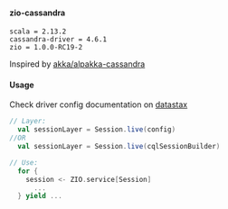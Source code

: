 
#### zio-cassandra

```text
scala = 2.13.2
cassandra-driver = 4.6.1
zio = 1.0.0-RC19-2
```

Inspired by [akka/alpakka-cassandra](https://doc.akka.io/docs/alpakka/current/cassandra.html)


#### Usage

Check driver config documentation on [datastax](https://docs.datastax.com/en/developer/java-driver/4.6/manual/core/)

```scala
// Layer:
  val sessionLayer = Session.live(config)
//OR
  val sessionLayer = Session.live(cqlSessionBuilder)

// Use:
  for {
    session <- ZIO.service[Session]
      ...
  } yield ...
  

```
